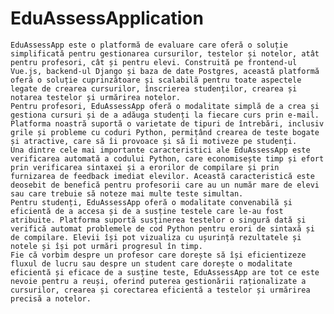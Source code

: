 # EduAssessApplication

	EduAssessApp este o platformă de evaluare care oferă o soluție simplificată pentru gestionarea cursurilor, testelor și notelor, atât pentru profesori, cât și pentru elevi. Construită pe frontend-ul Vue.js, backend-ul Django și baza de date Postgres, această platformă oferă o soluție cuprinzătoare și scalabilă pentru toate aspectele legate de crearea cursurilor, înscrierea studenților, crearea și notarea testelor și urmărirea notelor.
	Pentru profesori, EduAssessApp oferă o modalitate simplă de a crea și gestiona cursuri și de a adăuga studenți la fiecare curs prin e-mail. Platforma noastră suportă o varietate de tipuri de întrebări, inclusiv grile și probleme cu coduri Python, permițând crearea de teste bogate și atractive, care să îi provoace și să îi motiveze pe studenți. 
	Una dintre cele mai importante caracteristici ale EduAssessApp este verificarea automată a codului Python, care economisește timp și efort prin verificarea sintaxei și a erorilor de compilare și prin furnizarea de feedback imediat elevilor. Această caracteristică este deosebit de benefică pentru profesorii care au un număr mare de elevi sau care trebuie să noteze mai multe teste simultan.
	Pentru studenți, EduAssessApp oferă o modalitate convenabilă și eficientă de a accesa și de a susține testele care le-au fost atribuite. Platforma suportă susținerea testelor o singură dată și verifică automat problemele de cod Python pentru erori de sintaxă și de compilare. Elevii își pot vizualiza cu ușurință rezultatele și notele și își pot urmări progresul în timp.
	Fie că vorbim despre un profesor care dorește să își eficientizeze fluxul de lucru sau despre un student care dorește o modalitate eficientă și eficace de a susține teste, EduAssessApp are tot ce este nevoie pentru a reuși, oferind puterea gestionării raționalizate a cursurilor, crearea și corectarea eficientă a testelor și urmărirea precisă a notelor.
